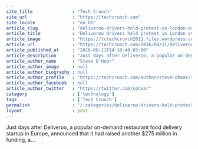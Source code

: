 ```yaml
---
site_title               : "Tech Crunch"
site_url                 : "https://techcrunch.com"
site_locale              : "en_US"
article_slug             : "deliveroo-drivers-hold-protest-in-london-over-possible-changes-to-the-way-they-are-paid"
article_title            : "Deliveroo drivers hold protest in London over possible changes to the way they are paid"
article_image            : "https://tctechcrunch2011.files.wordpress.com/2015/11/moped-1.jpg?w=764&h=400&crop=1"
article_url              : "https://techcrunch.com/2016/08/11/deliveroo-drivers-hold-protest-in-london-over-possible-changes-to-the-way-they-are-paid/"
article_published_at     : "2016-08-11T14:10:40-03:00"
article_description      : "Just days after Deliveroo, a popular on-demand restaurant food delivery startup in Europe, announced that it had raised another $275 million in funding, a..."
article_author_name      : "Steve O'Hear"
article_author_image     : null
article_author_biography : null
article_author_profile   : "https://techcrunch.com/author/steve-ohear/"
article_author_facebook  : null
article_author_twitter   : "https://twitter.com/sohear"
category                 : ['technology']
tags                     : ['Tech Crunch']
permalink                : "/:categories/deliveroo-drivers-hold-protest-in-london-over-possible-changes-to-the-way-they-are-paid/"
layout                   : post
---
```


Just days after Deliveroo, a popular on-demand restaurant food delivery startup in Europe, announced that it had raised another $275 million in funding, a...
